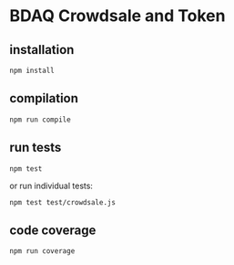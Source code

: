 # BDAQ Crowdsale and Token

## installation

```
npm install
```

## compilation
```
npm run compile
```

## run tests

```
npm test
```

or run individual tests:

```
npm test test/crowdsale.js
```

## code coverage

```
npm run coverage
```
